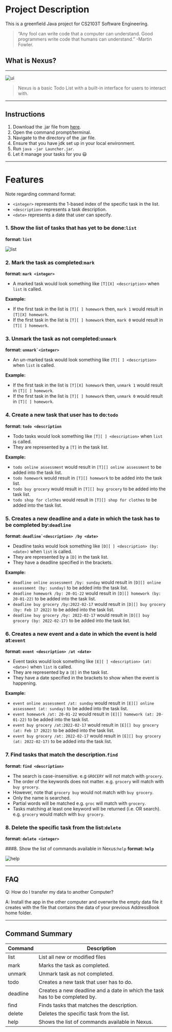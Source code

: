 # Project Description

This is a greenfield Java project for CS2103T Software Engineering.

>  “Any fool can write code that a computer can understand.
> Good programmers write code that humans can understand.”
> -Martin Fowler.

## What is Nexus?
***
![ui](Nexus.PNG)
> Nexus is a basic Todo List with a built-in interface for users to interact with.
***
## Instructions
1. Download the .jar file from [here](https://github.com/tandeshao/ip/releases/tag/A-Release).
2. Open the command prompt/terminal.
3. Navigate to the directory of the .jar file.
4. Ensure that you have jdk set up in your local environment.
5. Run ``java -jar Launcher.jar``.
6. Let it manage your tasks for you 😃

***
# Features
Note regarding command format: 
- `<integer>` represents the 1-based index of the specific task in the list.
- `<description>` represents a task description.
- `<date>` represents a date that user can specify.

### 1. Show the list of tasks that has yet to be done:``list`` 
**format: ``list``** 

![list](list.PNG)

### 2. Mark the task as completed:``mark`` 
**format: ``mark <integer>``**
- A marked task would look something like ``[T][X] <description>`` when ``list`` is called.

**Example:**
- If the first task in the list is ``[T][ ] homework`` then, ``mark 1`` would result in ``[T][X] homework``.
- If the first task in the list is ``[T][ ] homework`` then, ``mark 0`` would result in ``[T][ ] homework``.


### 3. Unmark the task as not completed:``unmark`` 
**format:  ``unmark`<integer>``**
- An un-marked task would look something like ``[T][ ] <description>`` when ``list`` is called.

**Example:**
- If the first task in the list is ``[T][X] homework`` then, ``unmark 1`` would result in ``[T][ ] homework``.
- If the first task in the list is ``[T][ ] homework`` then, ``unmark 0`` would result in ``[T][ ] homework``.

### 4. Create a new task that user has to do:``todo`` 
**format: ``todo <description``**
- Todo tasks would look something like ``[T][ ] <description>`` when ``list`` is called.
- They are represented by a ``[T]`` in the task list.


**Example:**
- ``todo online assessment`` would result in ``[T][] online assessment`` to be added into the task list.
- ``todo homework`` would result in ``[T][] homework`` to be added into the task list.
- ``todo buy grocery`` would result in ``[T][] buy grocery`` to be added into the task list.
- ``todo shop for clothes`` would result in ``[T][] shop for clothes`` to be added into the task list.


### 5. Creates a new deadline and a date in which the task has to be completed by:``deadline`` 
**format: ``deadline`<description> /by <date>``**

- Deadline tasks would look something like ``[D][ ] <description> (by: <date>)`` when ``list`` is called.
- They are represented by a ``[D]`` in the task list.
- They have a deadline specified in the brackets.

**Example:**
- ``deadline online assessment /by: sunday`` would result in ``[D][] online assessment (by: sunday)`` to be added into the task list.
- ``deadline homework /by: 20-01-22`` would result in ``[D][] homework (by: 20-01-22)`` to be added into the task list.
- ``deadline buy grocery /by:2022-02-17`` would result in ``[D][] buy grocery (by: Feb 17 2022)`` to be added into the task list.
- ``deadline buy grocery /by: 2022-02-17`` would result in ``[D][] buy grocery (by: 2022-02-17)`` to be added into the task list.

### 6. Creates a new event and a date in which the event is held at:``event`` 
**format: ``event <description> /at <date>``**
- Event tasks would look something like ``[E][ ] <description> (at: <date>)`` when ``list`` is called.
- They are represented by a ``[E]`` in the task list.
- They have a date specified in the brackets to show when the event is happening.

**Example:**
- ``event online assessment /at: sunday`` would result in ``[E][] online assessment (at: sunday)`` to be added into the task list.
- ``event homework /at: 20-01-22`` would result in ``[E][] homework (at: 20-01-22)`` to be added into the task list.
- ``event buy grocery /at:2022-02-17`` would result in ``[E][] buy grocery (at: Feb 17 2022)`` to be added into the task list.
- ``event buy grocery /at: 2022-02-17`` would result in ``[E][] buy grocery (at: 2022-02-17)`` to be added into the task list.

### 7. Find tasks that match the description.``find`` 
**format: ``find <description>``**
- The search is case-insensitive. e.g ``GROCERY`` will not match with ``grocery``. 
- The order of the keywords does not matter. e.g. ``grocery`` will match with ``buy grocery``.
- However, note that ``grocery buy`` would not match with ``buy grocery``.
- Only the name is searched.
- Partial words will be matched e.g. ``groc`` will match with ``grocery``.
- Tasks matching at least one keyword will be returned (i.e. OR search). e.g. ``grocery`` would match with ``buy grocery``.

### 8. Delete the specific task from the list:``delete`` 
**format: ``delete <integer>``**

###8. Show the list of commands available in Nexus:``help``
**format: ``help``**

![help](help.PNG)

***
## FAQ
Q: How do I transfer my data to another Computer?

A: Install the app in the other computer and overwrite the empty data file it creates with the file that contains the data of your previous AddressBook home folder.
***
## Command Summary
| Command  | Description                                                                 |
|----------|-----------------------------------------------------------------------------|
| list     | List all new or modified files                                              |
| mark     | Marks the task as completed.                                                |
| unmark   | Unmark task as not completed.                                               |
| todo     | Creates a new task that user has to do.                                     |
| deadline | Creates a new deadline and a date in which the task has to be completed by. |
| find     | Finds tasks that matches the description.                                   |
| delete   | Deletes the specific task from the list.                                    |
|help| Shows the list of commands available in Nexus.| 
